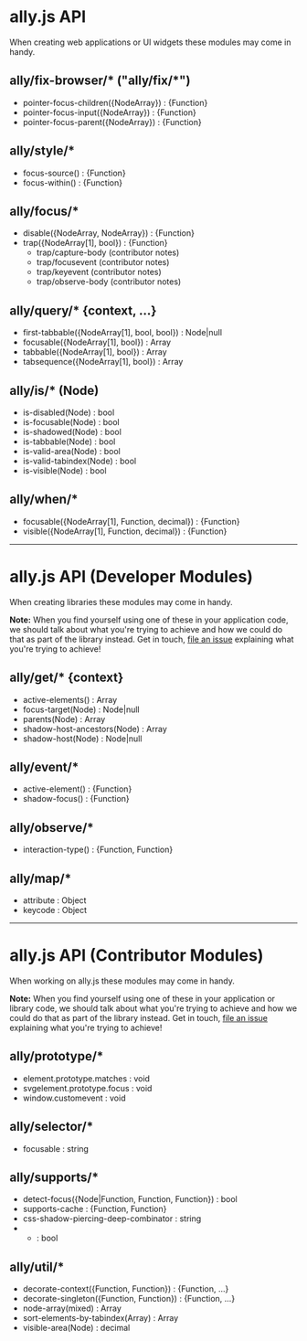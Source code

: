 
# ally.js API

When creating web applications or UI widgets these modules may come in handy.

## ally/fix-browser/*          ("ally/fix/*")

* pointer-focus-children({NodeArray}) : {Function}
* pointer-focus-input({NodeArray}) : {Function}
* pointer-focus-parent({NodeArray}) : {Function}

## ally/style/*

* focus-source() : {Function}
* focus-within() : {Function}

## ally/focus/*

* disable({NodeArray, NodeArray}) : {Function}
* trap({NodeArray[1], bool}) : {Function}
  * trap/capture-body (contributor notes)
  * trap/focusevent (contributor notes)
  * trap/keyevent (contributor notes)
  * trap/observe-body (contributor notes)

## ally/query/* {context, …}

* first-tabbable({NodeArray[1], bool, bool}) : Node|null
* focusable({NodeArray[1], bool}) : Array<Node>
* tabbable({NodeArray[1], bool}) : Array<Node>
* tabsequence({NodeArray[1], bool}) : Array<Node>

## ally/is/* (Node)

* is-disabled(Node) : bool
* is-focusable(Node) : bool
* is-shadowed(Node) : bool
* is-tabbable(Node) : bool
* is-valid-area(Node) : bool
* is-valid-tabindex(Node) : bool
* is-visible(Node) : bool

## ally/when/*

* focusable({NodeArray[1], Function, decimal}) : {Function}
* visible({NodeArray[1], Function, decimal}) : {Function}

---

# ally.js API (Developer Modules)

When creating libraries these modules may come in handy.

**Note:** When you find yourself using one of these in your application code, we should talk about what you're trying to achieve and how we could do that as part of the library instead. Get in touch, [file an issue](https://github.com/medialize/ally.js/issues) explaining what you're trying to achieve!

## ally/get/* {context}

* active-elements() : Array<Node>
* focus-target(Node) : Node|null
* parents(Node) : Array<Node>
* shadow-host-ancestors(Node) : Array<Node>
* shadow-host(Node) : Node|null

## ally/event/*

* active-element() : {Function}
* shadow-focus() : {Function}

## ally/observe/*

* interaction-type() : {Function, Function}

## ally/map/*

* attribute : Object
* keycode : Object

---

# ally.js API (Contributor Modules)

When working on ally.js these modules may come in handy.

**Note:** When you find yourself using one of these in your application or library code, we should talk about what you're trying to achieve and how we could do that as part of the library instead. Get in touch, [file an issue](https://github.com/medialize/ally.js/issues) explaining what you're trying to achieve!

## ally/prototype/*

* element.prototype.matches : void
* svgelement.prototype.focus : void
* window.customevent : void

## ally/selector/*

* focusable : string

## ally/supports/*

* detect-focus({Node|Function, Function, Function}) : bool
* supports-cache : {Function, Function}
* css-shadow-piercing-deep-combinator : string
* * : bool

## ally/util/*

* decorate-context({Function, Function}) : {Function, …}
* decorate-singleton({Function, Function}) : {Function, …}
* node-array(mixed) : Array<Node>
* sort-elements-by-tabindex(Array<Node>) : Array<Node>
* visible-area(Node) : decimal
